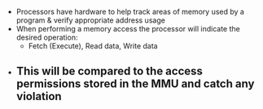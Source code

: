 - Processors have hardware to help track areas of memory used by a program & verify appropriate address usage
- When performing a memory access the processor will indicate the desired operation:
	- Fetch (Execute), Read data, Write data
- This will be compared to the access permissions stored in the MMU and catch any violation
	-